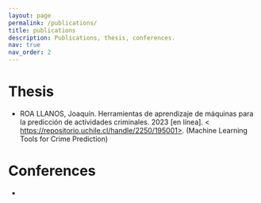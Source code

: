 ```yaml
---
layout: page
permalink: /publications/
title: publications
description: Publications, thesis, conferences.
nav: true
nav_order: 2
---
```



 # Thesis

- ROA LLANOS, Joaquín. Herramientas de aprendizaje de máquinas para la predicción de actividades criminales. 2023 [en línea]. < https://repositorio.uchile.cl/handle/2250/195001>. (Machine Learning Tools for Crime Prediction)


 # Conferences 
- 
